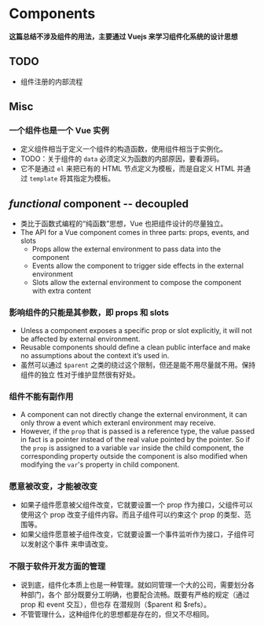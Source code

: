 # Components

**这篇总结不涉及组件的用法，主要通过 Vuejs 来学习组件化系统的设计思想**

## TODO
* 组件注册的内部流程



## Misc
### 一个组件也是一个 Vue 实例
* 定义组件相当于定义一个组件的构造函数，使用组件相当于实例化。
* TODO：关于组件的 `data` 必须定义为函数的内部原因，要看源码。
* 它不是通过 `el` 来把已有的 HTML 节点定义为模板，而是自定义 HTML 并通过
`template` 将其指定为模板。


## *functional* component -- decoupled
* 类比于函数式编程的“纯函数”思想，Vue 也把组件设计的尽量独立。
* The API for a Vue component comes in three parts: props, events, and slots
    * Props allow the external environment to pass data into the component
    * Events allow the component to trigger side effects in the external
      environment
    * Slots allow the external environment to compose the component with
      extra content

### 影响组件的只能是其参数，即 props 和 slots
* Unless a component exposes a specific prop or slot explicitly, it will not
be affected by external environment.
* Reusable components should define a clean public interface and make no
assumptions about the context it’s used in.
* 虽然可以通过 `$parent` 之类的绕过这个限制，但还是能不用尽量就不用。保持组件的独立
性对于维护显然很有好处。

### 组件不能有副作用
* A component can not directly change the external environment, it can only
throw a event which exteranl environment may receive.
* However, if the `prop` that is passed is a reference type, the value
passed in fact is a pointer instead of the real value pointed by the pointer.
So if the `prop` is assigned to a variable `var` inside the child component,
the corresponding property outside the component is also modified when
modifying the `var`'s property in child component.

### 愿意被改变，才能被改变
* 如果子组件愿意被父组件改变，它就要设置一个 prop 作为接口，父组件可以使用这个 prop
 改变子组件内容。而且子组件可以约束这个 prop 的类型、范围等。
* 如果父组件愿意被子组件改变，它就要设置一个事件监听作为接口，子组件可以发射这个事件
来申请改变。

### 不限于软件开发方面的管理
* 说到底，组件化本质上也是一种管理。就如同管理一个大的公司，需要划分各种部门，各个
部分既要分工明确，也要配合流畅。既要有严格的规定（通过 prop 和 event 交互），但也存
在潜规则（$parent 和 $refs）。
* 不管管理什么，这种组件化的思想都是存在的，但又不尽相同。


##
